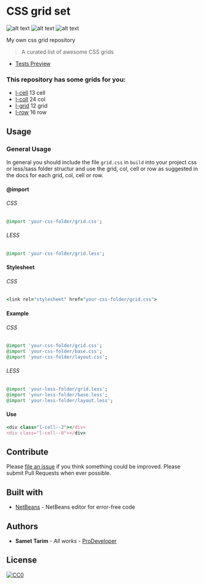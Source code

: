 # CSS grid set

![alt text](https://img.shields.io/badge/build-passing-brightgreen.svg "Build passing")
![alt text](https://img.shields.io/badge/css-tested-brightgreen.svg "CSS")
![alt text](https://img.shields.io/badge/tests-1%2F1-blue.svg "Tests 1/1")

My own css grid repository

> A curated list of awesome CSS grids

* [Tests Preview](test/img/tests.png)

### This repository has some grids for you:

* [l-cell](partials/_cell.css) 13 cell
* [l-coll](partials/_col.css) 24 col
* [l-grid](partials/_grid.css) 12 grid
* [l-row](partials/_row.css) 16 row

## Usage

### General Usage

In general you should include the file `grid.css` in `build` into your 
project css or less/sass folder structur and use the grid, col, cell or row as suggested in the docs for each grid, col, cell or row.

#### @import

###### CSS

```ruby
@import 'your-css-folder/grid.css';
```

###### LESS

```ruby
@import 'your-css-folder/grid.less';
```

#### Stylesheet

###### CSS

```ruby
<link rel="stylesheet" href="your-css-folder/grid.css">
```

#### Example

###### CSS

```ruby
@import 'your-css-folder/grid.css';
@import 'your-css-folder/base.css';
@import 'your-css-folder/layout.css';
```
###### LESS

```ruby
@import 'your-less-folder/grid.less';
@import 'your-less-folder/base.less';
@import 'your-less-folder/layout.less';
```

#### Use

```ruby
<div class="l-cell--2"></div>
<div class="l-cell--8"></div>
```

## Contribute

Please [file an issue](https://github.com/Samettarim/less-mixins/issues) if you
think something could be improved. Please submit Pull Requests when ever
possible.

## Built with

* [NetBeans](https://netbeans.org/) - NetBeans editor for error-free code

## Authors

* **Samet Tarim** - *All works* - [ProDeveloper](https://profiles.wordpress.org/prodeveloper/)

## License

[![CC0](https://licensebuttons.net/p/zero/1.0/88x31.png)](http://creativecommons.org/publicdomain/zero/1.0/)